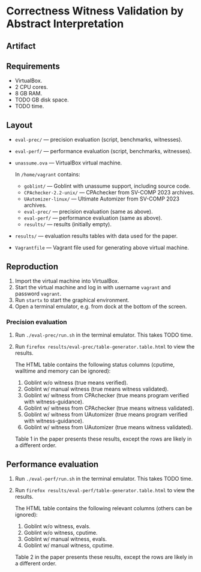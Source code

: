 # Correctness Witness Validation by Abstract Interpretation
## Artifact

## Requirements
* VirtualBox.
* 2 CPU cores.
* 8 GB RAM.
* TODO GB disk space.
* TODO time.

## Layout
* `eval-prec/` — precision evaluation (script, benchmarks, witnesses).
* `eval-perf/` — performance evaluation (script, benchmarks, witnesses).
* `unassume.ova` — VirtualBox virtual machine.

  In `/home/vagrant` contains:
  * `goblint/` ­— Goblint with unassume support, including source code.
  * `CPAchecker-2.2-unix/` — CPAchecker from SV-COMP 2023 archives.
  * `UAutomizer-linux/` — Ultimate Automizer from SV-COMP 2023 archives.
  * `eval-prec/` — precision evaluation (same as above).
  * `eval-perf/` — performance evaluation (same as above).
  * `results/` — results (initially empty).

* `results/` — evaluation results tables with data used for the paper.
* `Vagrantfile` — Vagrant file used for generating above virtual machine.

## Reproduction
1. Import the virtual machine into VirtualBox.
2. Start the virtual machine and log in with username `vagrant` and password `vagrant`.
3. Run `startx` to start the graphical environment.
4. Open a terminal emulator, e.g. from dock at the bottom of the screen.

### Precision evaluation
1. Run `./eval-prec/run.sh` in the terminal emulator. This takes TODO time.
2. Run `firefox results/eval-prec/table-generator.table.html` to view the results.

   The HTML table contains the following status columns (cputime, walltime and memory can be ignored):
   1. Goblint w/o witness (true means verified).
   2. Goblint w/ manual witness (true means witness validated).
   3. Goblint w/ witness from CPAchecker (true means program verified with witness-guidance).
   4. Goblint w/ witness from CPAchecker (true means witness validated).
   5. Goblint w/ witness from UAutomizer (true means program verified with witness-guidance).
   6. Goblint w/ witness from UAutomizer (true means witness validated).

   Table 1 in the paper presents these results, except the rows are likely in a different order.


## Performance evaluation
1. Run `./eval-perf/run.sh` in the terminal emulator. This takes TODO time.
2. Run `firefox results/eval-perf/table-generator.table.html` to view the results.

   The HTML table contains the following relevant columns (others can be ignored):
   1. Goblint w/o witness, evals.
   2. Goblint w/o witness, cputime.
   3. Goblint w/ manual witness, evals.
   4. Goblint w/ manual witness, cputime.

   Table 2 in the paper presents these results, except the rows are likely in a different order.
